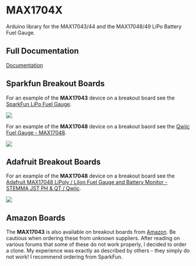 # MAX1704X
Arduino library for the MAX17043/44 and the MAX17048/49 LiPo Battery Fuel Gauge.

## Full Documentation
[Documentation](https://porrey.github.io/max1704x/)

## Sparkfun Breakout Boards
For an example of the **MAX17043** device on a breakout board see the [SparkFun LiPo Fuel Gauge](https://www.sparkfun.com/products/10617).

![](https://cdn.sparkfun.com/r/140-140/assets/parts/5/2/7/9/10617-01c.jpg)

For an example of the **MAX17048** device on a breakout baord see the [Qwiic Fuel Gauge - MAX17048](https://www.sparkfun.com/products/17715).

![](https://cdn.sparkfun.com/r/140-140/assets/parts/1/6/8/2/0/17715-Qwiic_Fuel_Gauge-01.jpg)

## Adafruit Breakout Boards
For an example of the **MAX17048** device on a breakout board see the [Adafruit MAX17048 LiPoly / LiIon Fuel Gauge and Battery Monitor - STEMMA JST PH & QT / Qwiic](https://www.adafruit.com/product/5580).

![](https://cdn-shop.adafruit.com/310x233/5580-06.jpg)

## Amazon Boards
The **MAX17043** is also available on breakout boards from [Amazon](https://www.amazon.com/s/ref=nb_sb_noss_1?url=search-alias%3Daps&field-keywords=max17043&rh=i%3Aaps%2Ck%3Amax17043). Be cautious when ordering these from unknown suppliers. After reading on various forums that some of these do not work properly, I decided to order a clone. My experience was exactly as described by others - they simply do not work! I recommend ordering from SparkFun.
